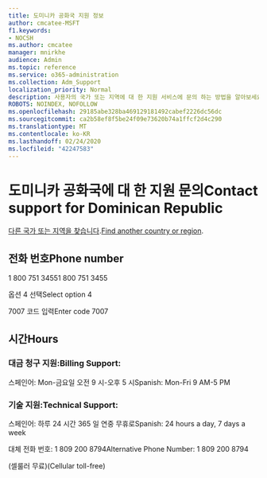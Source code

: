 ```yaml
---
title: 도미니카 공화국 지원 정보
author: cmcatee-MSFT
f1.keywords:
- NOCSH
ms.author: cmcatee
manager: mnirkhe
audience: Admin
ms.topic: reference
ms.service: o365-administration
ms.collection: Adm_Support
localization_priority: Normal
description: 사용자의 국가 또는 지역에 대 한 지원 서비스에 문의 하는 방법을 알아보세요.
ROBOTS: NOINDEX, NOFOLLOW
ms.openlocfilehash: 29185abe328ba469129181492cabef2226dc56dc
ms.sourcegitcommit: ca2b58ef8f5be24f09e73620b74a1ffcf2d4c290
ms.translationtype: MT
ms.contentlocale: ko-KR
ms.lasthandoff: 02/24/2020
ms.locfileid: "42247583"
---
```

# <a name="contact-support-for-dominican-republic"></a><span data-ttu-id="5240d-103">도미니카 공화국에 대 한 지원 문의</span><span class="sxs-lookup"><span data-stu-id="5240d-103">Contact support for Dominican Republic</span></span>

<span data-ttu-id="5240d-104">[다른 국가 또는 지역을 찾습니다](../contact-support-for-business-products.md).</span><span class="sxs-lookup"><span data-stu-id="5240d-104">[Find another country or region](../contact-support-for-business-products.md).</span></span>

## <a name="phone-number"></a><span data-ttu-id="5240d-105">전화 번호</span><span class="sxs-lookup"><span data-stu-id="5240d-105">Phone number</span></span>
<span data-ttu-id="5240d-106">1 800 751 3455</span><span class="sxs-lookup"><span data-stu-id="5240d-106">1 800 751 3455</span></span>

<span data-ttu-id="5240d-107">옵션 4 선택</span><span class="sxs-lookup"><span data-stu-id="5240d-107">Select option 4</span></span>

<span data-ttu-id="5240d-108">7007 코드 입력</span><span class="sxs-lookup"><span data-stu-id="5240d-108">Enter code 7007</span></span>

## <a name="hours"></a><span data-ttu-id="5240d-109">시간</span><span class="sxs-lookup"><span data-stu-id="5240d-109">Hours</span></span>
### <a name="billing-support"></a><span data-ttu-id="5240d-110">대금 청구 지원:</span><span class="sxs-lookup"><span data-stu-id="5240d-110">Billing Support:</span></span>

<span data-ttu-id="5240d-111">스페인어: Mon-금요일 오전 9 시-오후 5 시</span><span class="sxs-lookup"><span data-stu-id="5240d-111">Spanish: Mon-Fri 9 AM-5 PM</span></span>

### <a name="technical-support"></a><span data-ttu-id="5240d-112">기술 지원:</span><span class="sxs-lookup"><span data-stu-id="5240d-112">Technical Support:</span></span>

<span data-ttu-id="5240d-113">스페인어: 하루 24 시간 365 일 연중 무휴로</span><span class="sxs-lookup"><span data-stu-id="5240d-113">Spanish: 24 hours a day, 7 days a week</span></span>

<span data-ttu-id="5240d-114">대체 전화 번호: 1 809 200 8794</span><span class="sxs-lookup"><span data-stu-id="5240d-114">Alternative Phone Number: 1 809 200 8794</span></span>

<span data-ttu-id="5240d-115">(셀룰러 무료)</span><span class="sxs-lookup"><span data-stu-id="5240d-115">(Cellular toll-free)</span></span>